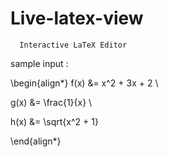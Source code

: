 # Live-latex-view

      Interactive LaTeX Editor 

sample input : 

\begin{align*}
  f(x) &= x^2 + 3x + 2 \\
  
  g(x) &= \frac{1}{x} \\
  
  h(x) &= \sqrt{x^2 + 1}
  
\end{align*}
